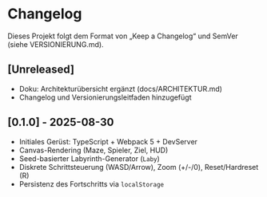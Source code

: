 # Changelog

Dieses Projekt folgt dem Format von „Keep a Changelog“ und SemVer (siehe VERSIONIERUNG.md).

## [Unreleased]
- Doku: Architekturübersicht ergänzt (docs/ARCHITEKTUR.md)
- Changelog und Versionierungsleitfaden hinzugefügt

## [0.1.0] - 2025-08-30
- Initiales Gerüst: TypeScript + Webpack 5 + DevServer
- Canvas-Rendering (Maze, Spieler, Ziel, HUD)
- Seed-basierter Labyrinth-Generator (`Laby`)
- Diskrete Schrittsteuerung (WASD/Arrow), Zoom (+/-/0), Reset/Hardreset (R)
- Persistenz des Fortschritts via `localStorage`

<!-- Tags/Links können bei Bedarf gepflegt werden
[Unreleased]: ./compare/v0.1.0...HEAD
[0.1.0]: ./releases/tag/v0.1.0
-->

